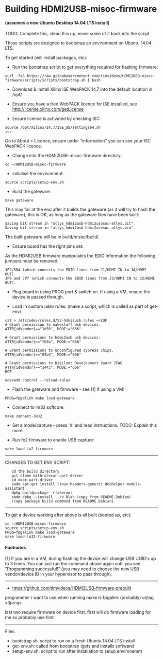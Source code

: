 # Building HDMI2USB-misoc-firmware
#### (assumes a new Ubuntu Desktop 14.04 LTS install)

TODO: Complete this, clean this up, move some of it back into the script

These scripts are designed to bootstrap an environment on Ubuntu 14.04 LTS.

To get started (will install packages, etc):

  * Run the bootstrap script to get everything required for flashing firmware:
  ```
  curl -fsS https://raw.githubusercontent.com/timvideos/HDMI2USB-misoc-firmware/scripts/scripts/bootstrap.sh | bash
  ```
  
  * Download & install Xilinx ISE WebPACK 14.7 into the default location in /opt/
  
  * Ensure you have a free WebPACK licence for ISE installed, see http://license.xilinx.com/getLicense
  
  * Ensure licence is activated by checking ISC:
  ```
  source /opt/Xilinx/14.7/ISE_DS/settings64.sh 
  isc
  ```
  Go to About > Licence, ensure under "information" you can see your ISC WebPACK licence.  
  
  * Change into the HDMI2USB-misoc-firmware directory:
  ```
  cd ~/HDMI2USB-misoc-firmware
  ```
  
  * Initialise the environment:
  ```
  source scripts/setup-env.sh
  ```  
 
  * Build the gateware:
  ```
  make gateware
  ```

  This may fail at the end after it builds the gateware (as it will try to flash the gateware), this is OK, as long as the gateware files have been built:
  
  ```
  Saving bit stream in "atlys_hdmi2usb-hdmi2usbsoc-atlys.bit".
  Saving bit stream in "atlys_hdmi2usb-hdmi2usbsoc-atlys.bin".
  ```

   The built gateware will be in build/misoc/build/.

  * Ensure board has the right pins set:
  
  As the HDMI2USB firmware manipulates the EDID information the following jumpers must be removed;

  ```
  JP2/SDA (which connects the EDID lines from J1/HDMI IN to JA/HDMI OUT).
  JP6 and JP7 (which connects the EDID lines from J3/HDMI IN to J2/HDMI OUT).
  ```
 
  * Plug board in using PROG port & switch on.  If using a VM, ensure the device is passed through.
  
  * Load in custom udev rules:
  (make a script, which is called as part of get-env)

```  
cat > /etc/udev/rules.d/52-hdmi2usb.rules <<EOF
# Grant permission to makestuff usb devices.
ATTR{idVendor}=="1d50", MODE:="666"

# Grant permissions to hdmi2usb usb devices.
ATTR{idVendor}=="fb9a", MODE:="666"

# Grant permissions to unconfigured cypress chips.
ATTR{idVendor}=="04b4", MODE:="666"

# Grant permissions to Digilent Development board JTAG
ATTR{idVendor}=="1443", MODE:="666"
EOF

udevadm control --reload-rules
```  
  * Flash the gateware and firmware - see [1] if using a VM:
  
  ```
  PROG=fpgalink make load-gateware
  ```
  
  * Connect to lm32 softcore:
  ```
  make connect-lm32
  ```
  
  * Set a mode/capture - press 'h' and read instructions. TODO: Explain this more

  * Run fx2 firmware to enable USB capture:
  ```
  make load-fx2-firmware
  ```
  
---

CHANGES TO GET ENV SCRIPT:

```
   cd the build directory
   git clone mithro/exar-uart-driver 
   cd exar-uart-driver
   sudo apt-get install linux-headers-generic debhelper module-assistant
   dpkg-buildpackage -rfakeroot
   sudo dpkg --install ../v blah (copy from README.Debian)
   (copy package build command from README.Debian)
```

---

To get a device working after above is all built (booted up, etc):
```
cd ~/HDMI2USB-misoc-firmware
source scripts/setup-env.sh
PROG=fpgalink make load-gateware
make load-lm32-firmware
```

#### Footnotes
  
  [1] If you are in a VM, during flashing the device will change USB UUID's up to 3 times.  You can just run the command above again until you see "Programming successful!" (you may need to choose the new USB vendor/device ID in your hypervisor to pass through).
  
---  

  * https://github.com/timvideos/HDMI2USB-firmware-prebuilt
  
  programmer i want to use when running make is
  fpgalink (probably)
  urjtag
  x3progs
  
  last two require firmware on device first, first will do firmware loading for me
  so probably use first
  
---

Files:

  * bootstrap.sh: script to run on a fresh Ubuntu 14.04 LTS install
  * get-env.sh: called from bootstrap (gets and installs software)
  * setup-env.sh: script to run after installation to setup environemnt 

